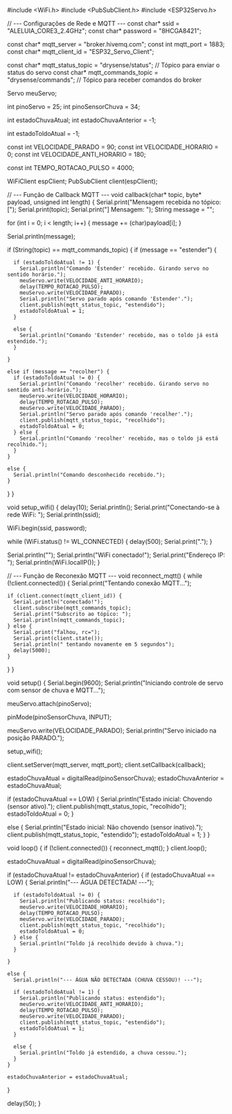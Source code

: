 #include <WiFi.h>
#include <PubSubClient.h>
#include <ESP32Servo.h>

// --- Configurações de Rede e MQTT ---
const char* ssid = "ALELUIA_CORE3_2.4GHz";
const char* password = "8HCGA8421";

const char* mqtt_server = "broker.hivemq.com";
const int mqtt_port = 1883;
const char* mqtt_client_id = "ESP32_Servo_Client";

const char* mqtt_status_topic = "drysense/status";      // Tópico para enviar o status do servo
const char* mqtt_commands_topic = "drysense/commands";  // Tópico para receber comandos do broker

Servo meuServo;

int pinoServo = 25;
int pinoSensorChuva = 34;

int estadoChuvaAtual;
int estadoChuvaAnterior = -1;

int estadoToldoAtual = -1;

const int VELOCIDADE_PARADO = 90;
const int VELOCIDADE_HORARIO = 0;
const int VELOCIDADE_ANTI_HORARIO = 180;

const int TEMPO_ROTACAO_PULSO = 4000;

WiFiClient espClient;
PubSubClient client(espClient);

// --- Função de Callback MQTT ---
void callback(char* topic, byte* payload, unsigned int length) {
  Serial.print("Mensagem recebida no tópico: [");
  Serial.print(topic);
  Serial.print("] Mensagem: ");
  String message = "";

  for (int i = 0; i < length; i++) {
    message += (char)payload[i];
  }

  Serial.println(message);

  if (String(topic) == mqtt_commands_topic) {
    if (message == "estender") {

      if (estadoToldoAtual != 1) {
        Serial.println("Comando 'Estender' recebido. Girando servo no sentido horário.");
        meuServo.write(VELOCIDADE_ANTI_HORARIO);
        delay(TEMPO_ROTACAO_PULSO);
        meuServo.write(VELOCIDADE_PARADO);
        Serial.println("Servo parado após comando 'Estender'.");
        client.publish(mqtt_status_topic, "estendido");
        estadoToldoAtual = 1;
      }

      else {
        Serial.println("Comando 'Estender' recebido, mas o toldo já está estendido.");
      }

    }

    else if (message == "recolher") {
      if (estadoToldoAtual != 0) {
        Serial.println("Comando 'recolher' recebido. Girando servo no sentido anti-horário.");
        meuServo.write(VELOCIDADE_HORARIO);
        delay(TEMPO_ROTACAO_PULSO);
        meuServo.write(VELOCIDADE_PARADO);
        Serial.println("Servo parado após comando 'recolher'.");
        client.publish(mqtt_status_topic, "recolhido");
        estadoToldoAtual = 0;
      } else {
        Serial.println("Comando 'recolher' recebido, mas o toldo já está recolhido.");
      }
    }

    else {
      Serial.println("Comando desconhecido recebido.");
    }
  }
}

void setup_wifi() {
  delay(10);
  Serial.println();
  Serial.print("Conectando-se à rede WiFi: ");
  Serial.println(ssid);

  WiFi.begin(ssid, password);

  while (WiFi.status() != WL_CONNECTED) {
    delay(500);
    Serial.print(".");
  }

  Serial.println("");
  Serial.println("WiFi conectado!");
  Serial.print("Endereço IP: ");
  Serial.println(WiFi.localIP());
}

// --- Função de Reconexão MQTT ---
void reconnect_mqtt() {
  while (!client.connected()) {
    Serial.print("Tentando conexão MQTT...");

    if (client.connect(mqtt_client_id)) {
      Serial.println("conectado!");
      client.subscribe(mqtt_commands_topic);
      Serial.print("Subscrito ao tópico: ");
      Serial.println(mqtt_commands_topic);
    } else {
      Serial.print("falhou, rc=");
      Serial.print(client.state());
      Serial.println(" tentando novamente em 5 segundos");
      delay(5000);
    }
  }
}

void setup() {
  Serial.begin(9600);
  Serial.println("Iniciando controle de servo com sensor de chuva e MQTT...");

  meuServo.attach(pinoServo);

  pinMode(pinoSensorChuva, INPUT);

  meuServo.write(VELOCIDADE_PARADO);
  Serial.println("Servo iniciado na posição PARADO.");

  setup_wifi();

  client.setServer(mqtt_server, mqtt_port);
  client.setCallback(callback);

  estadoChuvaAtual = digitalRead(pinoSensorChuva);
  estadoChuvaAnterior = estadoChuvaAtual;

  if (estadoChuvaAtual == LOW) {
    Serial.println("Estado inicial: Chovendo (sensor ativo).");
    client.publish(mqtt_status_topic, "recolhido");
    estadoToldoAtual = 0;
  }

  else {
    Serial.println("Estado inicial: Não chovendo (sensor inativo).");
    client.publish(mqtt_status_topic, "estendido");
    estadoToldoAtual = 1;
  }
}

void loop() {
  if (!client.connected()) {
    reconnect_mqtt();
  }
  client.loop();

  estadoChuvaAtual = digitalRead(pinoSensorChuva);

  if (estadoChuvaAtual != estadoChuvaAnterior) {
    if (estadoChuvaAtual == LOW) {
      Serial.println("--- ÁGUA DETECTADA! ---");

      if (estadoToldoAtual != 0) {
        Serial.println("Publicando status: recolhido");
        meuServo.write(VELOCIDADE_HORARIO);
        delay(TEMPO_ROTACAO_PULSO);
        meuServo.write(VELOCIDADE_PARADO);
        client.publish(mqtt_status_topic, "recolhido");
        estadoToldoAtual = 0;
      } else {
        Serial.println("Toldo já recolhido devido à chuva.");
      }

    }

    else {
      Serial.println("--- ÁGUA NÃO DETECTADA (CHUVA CESSOU)! ---");

      if (estadoToldoAtual != 1) {
        Serial.println("Publicando status: estendido");
        meuServo.write(VELOCIDADE_ANTI_HORARIO);
        delay(TEMPO_ROTACAO_PULSO);
        meuServo.write(VELOCIDADE_PARADO);
        client.publish(mqtt_status_topic, "estendido");
        estadoToldoAtual = 1;
      }

      else {
        Serial.println("Toldo já estendido, a chuva cessou.");
      }
    }

    estadoChuvaAnterior = estadoChuvaAtual;
  }

  delay(50);
}